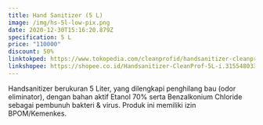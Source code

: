 ```yaml
---
title: Hand Sanitizer (5 L)
image: /img/hs-5l-low-pix.png
date: 2020-12-30T15:16:20.879Z
specification: 5 L
price: "110000"
discount: 50%
linktokped: https://www.tokopedia.com/cleanprofid/handsanitizer-cleanprof-5l
linkshopee: https://shopee.co.id/Handsanitizer-CleanProf-5L-i.315548033.6954975862
---
```

Handsanitizer berukuran 5 Liter, yang dilengkapi penghilang bau (odor eliminator), dengan bahan aktif Etanol 70% serta Benzalkonium Chloride sebagai pembunuh bakteri & virus. 
Produk ini memiliki izin BPOM/Kemenkes.

